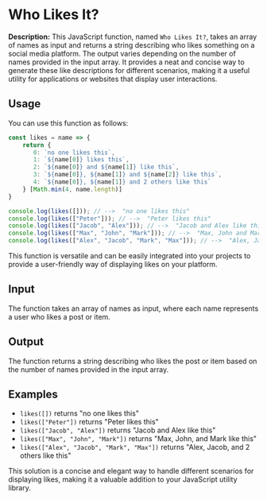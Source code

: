 # Who Likes It?

**Description:** This JavaScript function, named `Who Likes It?`, takes an array of names as input and returns a string describing who likes something on a social media platform. The output varies depending on the number of names provided in the input array. It provides a neat and concise way to generate these like descriptions for different scenarios, making it a useful utility for applications or websites that display user interactions.

## Usage

You can use this function as follows:

```javascript
const likes = name => {
    return {
       0: `no one likes this`,
       1: `${name[0]} likes this`,
       2: `${name[0]} and ${name[1]} like this`,
       3: `${name[0]}, ${name[1]} and ${name[2]} like this`,
       4: `${name[0]}, ${name[1]} and 2 others like this`
    } [Math.min(4, name.length)]
}

console.log(likes([])); // -->  "no one likes this"
console.log(likes(["Peter"])); // -->  "Peter likes this"
console.log(likes(["Jacob", "Alex"])); // -->  "Jacob and Alex like this"
console.log(likes(["Max", "John", "Mark"])); // -->  "Max, John and Mark like this"
console.log(likes(["Alex", "Jacob", "Mark", "Max"])); // -->  "Alex, Jacob and 2 others like this"
```

This function is versatile and can be easily integrated into your projects to provide a user-friendly way of displaying likes on your platform.

## Input

The function takes an array of names as input, where each name represents a user who likes a post or item.

## Output

The function returns a string describing who likes the post or item based on the number of names provided in the input array.

## Examples

- `likes([])` returns "no one likes this"
- `likes(["Peter"])` returns "Peter likes this"
- `likes(["Jacob", "Alex"])` returns "Jacob and Alex like this"
- `likes(["Max", "John", "Mark"])` returns "Max, John, and Mark like this"
- `likes(["Alex", "Jacob", "Mark", "Max"])` returns "Alex, Jacob, and 2 others like this"

This solution is a concise and elegant way to handle different scenarios for displaying likes, making it a valuable addition to your JavaScript utility library.